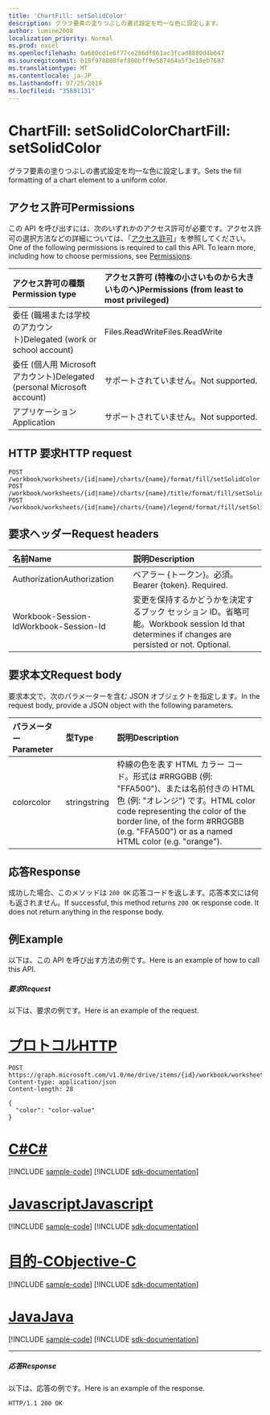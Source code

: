 ```yaml
---
title: 'ChartFill: setSolidColor'
description: グラフ要素の塗りつぶしの書式設定を均一な色に設定します。
author: lumine2008
localization_priority: Normal
ms.prod: excel
ms.openlocfilehash: 0a680cd1e6f77ce286df861ac3fcad8880d4b647
ms.sourcegitcommit: b18f978808fef800bff9e587464a5f3e18eb7687
ms.translationtype: MT
ms.contentlocale: ja-JP
ms.lasthandoff: 07/25/2019
ms.locfileid: "35881131"
---
```

# <a name="chartfill-setsolidcolor"></a><span data-ttu-id="6c714-103">ChartFill: setSolidColor</span><span class="sxs-lookup"><span data-stu-id="6c714-103">ChartFill: setSolidColor</span></span>

<span data-ttu-id="6c714-104">グラフ要素の塗りつぶしの書式設定を均一な色に設定します。</span><span class="sxs-lookup"><span data-stu-id="6c714-104">Sets the fill formatting of a chart element to a uniform color.</span></span>
## <a name="permissions"></a><span data-ttu-id="6c714-105">アクセス許可</span><span class="sxs-lookup"><span data-stu-id="6c714-105">Permissions</span></span>
<span data-ttu-id="6c714-p101">この API を呼び出すには、次のいずれかのアクセス許可が必要です。アクセス許可の選択方法などの詳細については、「[アクセス許可](/graph/permissions-reference)」を参照してください。</span><span class="sxs-lookup"><span data-stu-id="6c714-p101">One of the following permissions is required to call this API. To learn more, including how to choose permissions, see [Permissions](/graph/permissions-reference).</span></span>

|<span data-ttu-id="6c714-108">アクセス許可の種類</span><span class="sxs-lookup"><span data-stu-id="6c714-108">Permission type</span></span>      | <span data-ttu-id="6c714-109">アクセス許可 (特権の小さいものから大きいものへ)</span><span class="sxs-lookup"><span data-stu-id="6c714-109">Permissions (from least to most privileged)</span></span>              |
|:--------------------|:---------------------------------------------------------|
|<span data-ttu-id="6c714-110">委任 (職場または学校のアカウント)</span><span class="sxs-lookup"><span data-stu-id="6c714-110">Delegated (work or school account)</span></span> | <span data-ttu-id="6c714-111">Files.ReadWrite</span><span class="sxs-lookup"><span data-stu-id="6c714-111">Files.ReadWrite</span></span>    |
|<span data-ttu-id="6c714-112">委任 (個人用 Microsoft アカウント)</span><span class="sxs-lookup"><span data-stu-id="6c714-112">Delegated (personal Microsoft account)</span></span> | <span data-ttu-id="6c714-113">サポートされていません。</span><span class="sxs-lookup"><span data-stu-id="6c714-113">Not supported.</span></span>    |
|<span data-ttu-id="6c714-114">アプリケーション</span><span class="sxs-lookup"><span data-stu-id="6c714-114">Application</span></span> | <span data-ttu-id="6c714-115">サポートされていません。</span><span class="sxs-lookup"><span data-stu-id="6c714-115">Not supported.</span></span> |

## <a name="http-request"></a><span data-ttu-id="6c714-116">HTTP 要求</span><span class="sxs-lookup"><span data-stu-id="6c714-116">HTTP request</span></span>
<!-- { "blockType": "ignored" } -->
```http
POST /workbook/worksheets/{id|name}/charts/{name}/format/fill/setSolidColor
POST /workbook/worksheets/{id|name}/charts/{name}/title/format/fill/setSolidColor
POST /workbook/worksheets/{id|name}/charts/{name}/legend/format/fill/setSolidColor

```
## <a name="request-headers"></a><span data-ttu-id="6c714-117">要求ヘッダー</span><span class="sxs-lookup"><span data-stu-id="6c714-117">Request headers</span></span>
| <span data-ttu-id="6c714-118">名前</span><span class="sxs-lookup"><span data-stu-id="6c714-118">Name</span></span>       | <span data-ttu-id="6c714-119">説明</span><span class="sxs-lookup"><span data-stu-id="6c714-119">Description</span></span>|
|:---------------|:----------|
| <span data-ttu-id="6c714-120">Authorization</span><span class="sxs-lookup"><span data-stu-id="6c714-120">Authorization</span></span>  | <span data-ttu-id="6c714-p102">ベアラー {トークン}。必須。</span><span class="sxs-lookup"><span data-stu-id="6c714-p102">Bearer {token}. Required.</span></span> |
| <span data-ttu-id="6c714-123">Workbook-Session-Id</span><span class="sxs-lookup"><span data-stu-id="6c714-123">Workbook-Session-Id</span></span>  | <span data-ttu-id="6c714-p103">変更を保持するかどうかを決定するブック セッション ID。省略可能。</span><span class="sxs-lookup"><span data-stu-id="6c714-p103">Workbook session Id that determines if changes are persisted or not. Optional.</span></span>|

## <a name="request-body"></a><span data-ttu-id="6c714-126">要求本文</span><span class="sxs-lookup"><span data-stu-id="6c714-126">Request body</span></span>
<span data-ttu-id="6c714-127">要求本文で、次のパラメーターを含む JSON オブジェクトを指定します。</span><span class="sxs-lookup"><span data-stu-id="6c714-127">In the request body, provide a JSON object with the following parameters.</span></span>

| <span data-ttu-id="6c714-128">パラメーター</span><span class="sxs-lookup"><span data-stu-id="6c714-128">Parameter</span></span>    | <span data-ttu-id="6c714-129">型</span><span class="sxs-lookup"><span data-stu-id="6c714-129">Type</span></span>   |<span data-ttu-id="6c714-130">説明</span><span class="sxs-lookup"><span data-stu-id="6c714-130">Description</span></span>|
|:---------------|:--------|:----------|
|<span data-ttu-id="6c714-131">color</span><span class="sxs-lookup"><span data-stu-id="6c714-131">color</span></span>|<span data-ttu-id="6c714-132">string</span><span class="sxs-lookup"><span data-stu-id="6c714-132">string</span></span>|<span data-ttu-id="6c714-133">枠線の色を表す HTML カラー コード。形式は #RRGGBB (例: "FFA500")、または名前付きの HTML 色 (例: "オレンジ") です。</span><span class="sxs-lookup"><span data-stu-id="6c714-133">HTML color code representing the color of the border line, of the form #RRGGBB (e.g. "FFA500") or as a named HTML color (e.g. "orange").</span></span>|

## <a name="response"></a><span data-ttu-id="6c714-134">応答</span><span class="sxs-lookup"><span data-stu-id="6c714-134">Response</span></span>

<span data-ttu-id="6c714-p104">成功した場合、このメソッドは `200 OK` 応答コードを返します。応答本文には何も返されません。</span><span class="sxs-lookup"><span data-stu-id="6c714-p104">If successful, this method returns `200 OK` response code. It does not return anything in the response body.</span></span>

## <a name="example"></a><span data-ttu-id="6c714-137">例</span><span class="sxs-lookup"><span data-stu-id="6c714-137">Example</span></span>
<span data-ttu-id="6c714-138">以下は、この API を呼び出す方法の例です。</span><span class="sxs-lookup"><span data-stu-id="6c714-138">Here is an example of how to call this API.</span></span>
##### <a name="request"></a><span data-ttu-id="6c714-139">要求</span><span class="sxs-lookup"><span data-stu-id="6c714-139">Request</span></span>
<span data-ttu-id="6c714-140">以下は、要求の例です。</span><span class="sxs-lookup"><span data-stu-id="6c714-140">Here is an example of the request.</span></span>

# <a name="httptabhttp"></a>[<span data-ttu-id="6c714-141">プロトコル</span><span class="sxs-lookup"><span data-stu-id="6c714-141">HTTP</span></span>](#tab/http)
<!-- {
  "blockType": "request",
  "name": "chartfill_setsolidcolor"
}-->
```http
POST https://graph.microsoft.com/v1.0/me/drive/items/{id}/workbook/worksheets/{id|name}/charts/{name}/format/fill/setSolidColor
Content-type: application/json
Content-length: 28

{
  "color": "color-value"
}
```
# <a name="ctabcsharp"></a>[<span data-ttu-id="6c714-142">C#</span><span class="sxs-lookup"><span data-stu-id="6c714-142">C#</span></span>](#tab/csharp)
[!INCLUDE [sample-code](../includes/snippets/csharp/chartfill-setsolidcolor-csharp-snippets.md)]
[!INCLUDE [sdk-documentation](../includes/snippets/snippets-sdk-documentation-link.md)]

# <a name="javascripttabjavascript"></a>[<span data-ttu-id="6c714-143">Javascript</span><span class="sxs-lookup"><span data-stu-id="6c714-143">Javascript</span></span>](#tab/javascript)
[!INCLUDE [sample-code](../includes/snippets/javascript/chartfill-setsolidcolor-javascript-snippets.md)]
[!INCLUDE [sdk-documentation](../includes/snippets/snippets-sdk-documentation-link.md)]

# <a name="objective-ctabobjc"></a>[<span data-ttu-id="6c714-144">目的-C</span><span class="sxs-lookup"><span data-stu-id="6c714-144">Objective-C</span></span>](#tab/objc)
[!INCLUDE [sample-code](../includes/snippets/objc/chartfill-setsolidcolor-objc-snippets.md)]
[!INCLUDE [sdk-documentation](../includes/snippets/snippets-sdk-documentation-link.md)]

# <a name="javatabjava"></a>[<span data-ttu-id="6c714-145">Java</span><span class="sxs-lookup"><span data-stu-id="6c714-145">Java</span></span>](#tab/java)
[!INCLUDE [sample-code](../includes/snippets/java/chartfill-setsolidcolor-java-snippets.md)]
[!INCLUDE [sdk-documentation](../includes/snippets/snippets-sdk-documentation-link.md)]

---


##### <a name="response"></a><span data-ttu-id="6c714-146">応答</span><span class="sxs-lookup"><span data-stu-id="6c714-146">Response</span></span>
<span data-ttu-id="6c714-147">以下は、応答の例です。</span><span class="sxs-lookup"><span data-stu-id="6c714-147">Here is an example of the response.</span></span> 
<!-- {
  "blockType": "response",
  "truncated": true
} -->
```http
HTTP/1.1 200 OK
```

<!-- uuid: 8fcb5dbc-d5aa-4681-8e31-b001d5168d79
2015-10-25 14:57:30 UTC -->
<!-- {
  "type": "#page.annotation",
  "description": "ChartFill: setSolidColor",
  "keywords": "",
  "section": "documentation",
  "tocPath": "",
  "suppressions": [
  ]
}-->
